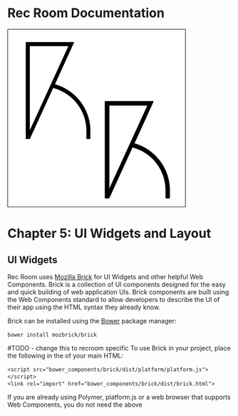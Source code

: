 # Rec Room Documentation

![Rec Room logo](images/recroom-logo.jpg?raw=true)


# Chapter 5: UI Widgets and Layout
## UI Widgets

Rec Room uses [Mozilla Brick](http://mozbrick.github.io/) for UI Widgets and other helpful Web Components. Brick is a collection of UI components designed for the easy and quick building of web application UIs. Brick components are built using the Web Components standard to allow developers to describe the UI of their app using the HTML syntax they already know.

Brick can be installed using the [Bower](http://bower.io/) package manager:

```
bower install mozbrick/brick
```

#TODO - change this to recroom specific
To use Brick in your project, place the following in the <head> of your main HTML:

```
<script src="bower_components/brick/dist/platform/platform.js"></script>
<link rel="import" href="bower_components/brick/dist/brick.html">
```

If you are already using Polymer, platform.js or a web browser that supports Web Components, you do not need the above <script> tag.

If you only want to use a component or two instead of all the Bricks, you can install individual Bricks like this:

```
bower install mozbrick/brick-appbar
```

## Using Brick to achieve common app layouts
### TODO

## Grid Layouts and Flexbox
<description>

### Cross-browser Flexbox issues
<TODO>

### Using Flexbox to achieve common grid layouts
https://github.com/kristoferjoseph/flexboxgrid
http://www.westofwonder.com/2014/02/cross-browser-flex-box-for-responsive-design/
http://remotemanifesto.com/code/2014/03/07/a-simple-flexbox-example-that-gracefully-degrades.html
http://codepen.io/boostnewmedia/pen/kvtoF

And this by a very smart guy I know:
https://dev.opera.com/articles/advanced-cross-browser-flexbox/
